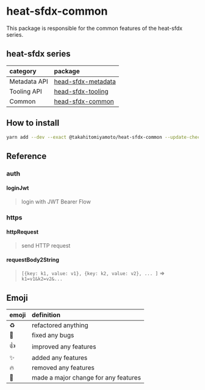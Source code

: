 # heat-sfdx-common

This package is responsible for the common features of the heat-sfdx series.

## heat-sfdx series

| category     | package                                                                      |
| :----------- | :--------------------------------------------------------------------------- |
| Metadata API | [head-sfdx-metadata](https://github.com/takahitomiyamoto/heat-sfdx-metadata) |
| Tooling API  | [head-sfdx-tooling](https://github.com/takahitomiyamoto/heat-sfdx-tooling)   |
| Common       | [head-sfdx-common](https://github.com/takahitomiyamoto/heat-sfdx-common)     |

## How to install

```sh
yarn add --dev --exact @takahitomiyamoto/heat-sfdx-common --update-checksums
```

## Reference

### auth

#### loginJwt

> login with JWT Bearer Flow

### https

#### httpRequest

> send HTTP request

#### requestBody2String

> `[{key: k1, value: v1}, {key: k2, value: v2}, ... ]` => `k1=v1&k2=v2&...`

## Emoji

| emoji      | definition                           |
| :--------- | :----------------------------------- |
| :recycle:  | refactored anything                  |
| :bug:      | fixed any bugs                        |
| :+1:       | improved any features                |
| :sparkles: | added any features                   |
| :fire:     | removed any features                 |
| :tada:     | made a major change for any features |
